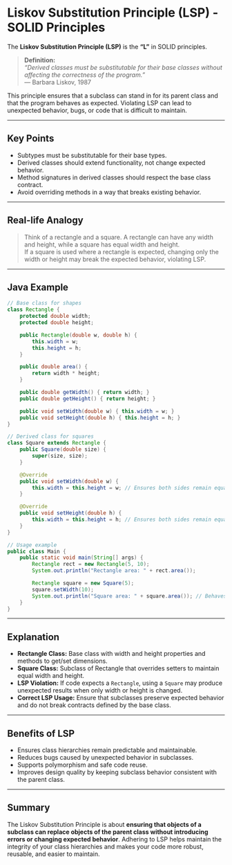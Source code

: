# Liskov Substitution Principle (LSP) - SOLID Principles

The **Liskov Substitution Principle (LSP)** is the **“L”** in SOLID principles.

> **Definition:**  
> *“Derived classes must be substitutable for their base classes without affecting the correctness of the program.”*  
> — Barbara Liskov, 1987

This principle ensures that a subclass can stand in for its parent class and that the program behaves as expected. Violating LSP can lead to unexpected behavior, bugs, or code that is difficult to maintain.

---

## Key Points

- Subtypes must be substitutable for their base types.
- Derived classes should extend functionality, not change expected behavior.
- Method signatures in derived classes should respect the base class contract.
- Avoid overriding methods in a way that breaks existing behavior.

---

## Real-life Analogy

> Think of a rectangle and a square. A rectangle can have any width and height, while a square has equal width and height.  
> If a square is used where a rectangle is expected, changing only the width or height may break the expected behavior, violating LSP.

---

## Java Example

```java
// Base class for shapes
class Rectangle {
    protected double width;
    protected double height;

    public Rectangle(double w, double h) {
        this.width = w;
        this.height = h;
    }

    public double area() {
        return width * height;
    }

    public double getWidth() { return width; }
    public double getHeight() { return height; }

    public void setWidth(double w) { this.width = w; }
    public void setHeight(double h) { this.height = h; }
}

// Derived class for squares
class Square extends Rectangle {
    public Square(double size) {
        super(size, size);
    }

    @Override
    public void setWidth(double w) {
        this.width = this.height = w; // Ensures both sides remain equal
    }

    @Override
    public void setHeight(double h) {
        this.width = this.height = h; // Ensures both sides remain equal
    }
}

// Usage example
public class Main {
    public static void main(String[] args) {
        Rectangle rect = new Rectangle(5, 10);
        System.out.println("Rectangle area: " + rect.area());

        Rectangle square = new Square(5);
        square.setWidth(10);
        System.out.println("Square area: " + square.area()); // Behaves differently than Rectangle
    }
}
```

---

## Explanation

- **Rectangle Class:** Base class with width and height properties and methods to get/set dimensions.  
- **Square Class:** Subclass of Rectangle that overrides setters to maintain equal width and height.  
- **LSP Violation:** If code expects a `Rectangle`, using a `Square` may produce unexpected results when only width or height is changed.  
- **Correct LSP Usage:** Ensure that subclasses preserve expected behavior and do not break contracts defined by the base class.

---

## Benefits of LSP

- Ensures class hierarchies remain predictable and maintainable.  
- Reduces bugs caused by unexpected behavior in subclasses.  
- Supports polymorphism and safe code reuse.  
- Improves design quality by keeping subclass behavior consistent with the parent class.

---

## Summary

The Liskov Substitution Principle is about **ensuring that objects of a subclass can replace objects of the parent class without introducing errors or changing expected behavior**. Adhering to LSP helps maintain the integrity of your class hierarchies and makes your code more robust, reusable, and easier to maintain.